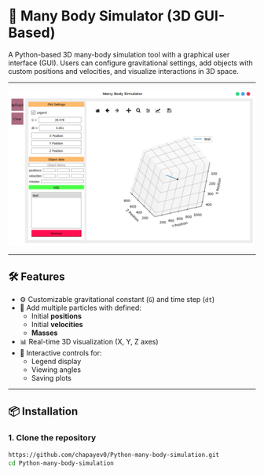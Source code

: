 # 🌌 Many Body Simulator (3D GUI-Based)

A Python-based 3D many-body simulation tool with a graphical user interface (GUI). Users can configure gravitational settings, add objects with custom positions and velocities, and visualize interactions in 3D space.

---

![Simulator Screenshot](MANYBODY.PNG)

---

## 🛠 Features

- ⚙️ Customizable gravitational constant (`G`) and time step (`dt`)
- 🎯 Add multiple particles with defined:
  - Initial **positions**
  - Initial **velocities**
  - **Masses**
- 📊 Real-time 3D visualization (X, Y, Z axes)
- 📌 Interactive controls for:
  - Legend display
  - Viewing angles
  - Saving plots

---

## 📦 Installation

### 1. Clone the repository

```bash
https://github.com/chapayev0/Python-many-body-simulation.git
cd Python-many-body-simulation
